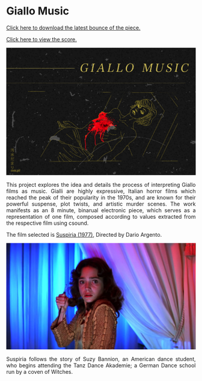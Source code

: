 # Giallo Music  

[Click here to download the latest bounce of the piece.](https://github.com/reezmaize/GialloMusic/blob/main/csd/suspiria/suspiria.wav?raw=true "suspiria.wav")

[Click here to view the score.](Scores/Suspiria.pdf "Suspiria.pdf")

![Header Image](/Image.jpg)


<div align="justify">This project explores the idea and details the process of interpreting Giallo films as music. Gialli are highly expressive, Italian horror films which reached the peak of their popularity in the 1970s, and are known for their powerful suspense, plot twists, and artistic murder scenes. The work manifests as an 8 minute, binarual electronic piece, which serves as a representation of one film, composed according to values extracted from the respective film using csound.


The film selected is [Suspiria (1977)](https://letterboxd.com/film/suspiria/ "Suspiria on Letterboxd"), Directed by Dario Argento.


![alt text](/suzy.jpg "Suzy Bannion")


Suspiria follows the story of Suzy Bannion, an American dance student, who begins attending the Tanz Dance Akademie; a German Dance school run by a coven of Witches.



</div>

